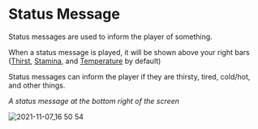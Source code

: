 # Status Message

Status messages are used to inform the player of something.

When a status message is played, it will be shown above your right bars ([Thirst](https://github.com/fishcute/ToughAsClient/blob/main/Tutorial/Stats/Thirst.md), [Stamina](https://github.com/fishcute/ToughAsClient/blob/main/Tutorial/Stats/Stamina.md), and [Temperature](https://github.com/fishcute/ToughAsClient/blob/main/Tutorial/Stats/Temperature.md) by default)

Status messages can inform the player if they are thirsty, tired, cold/hot, and other things.

*A status message at the bottom right of the screen*

![2021-11-07_16 50 54](https://user-images.githubusercontent.com/47741160/140663130-1a87fa2c-bc51-4ae6-8559-3480f9f62274.png)
